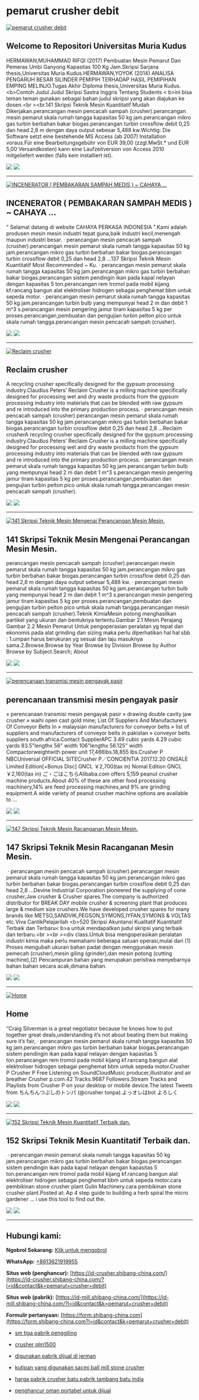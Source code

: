 # pemarut crusher debit

<a href="https://swt.shibang-china.com/?l=id&img&k=pemarut+crusher+debit" target="_blank">![pemarut crusher debit](http://static.shibang-china.com/all-800x300/420.jpg)</a>

## Welcome to Repositori Universitas Muria Kudus
HERMAWAN,MUHAMMAD RIFQI (2017) Pembuatan Mesin Pemarut Dan Pemeras Umbi Ganyong Kapasitas 100 Kg Jam.Skripsi Sarjana thesis,Universitas Muria Kudus.HERMAWAN,YOYOK (2014) ANALISA PENGARUH BESAR SILINDER PEMIPIH TERHADAP HASIL PEMIPIHAN EMPING MELINJO.Tugas Akhir Diploma thesis,Universitas Muria Kudus.&lt;b&gt;Contoh Judul Judul Skripsi Sastra Inggris Tentang Students &lt; b&gt;ini bisa teman teman gunakan sebagai bahan judul skripsi yang akan diajukan ke dosen.&lt;br &gt;&lt;br.141 Skripsi Teknik Mesin Kuantitatif Mudah Dikerjakan.perancangan mesin pencacah sampah (crusher).perancangan mesin pemarut skala rumah tangga kapasitas 50 kg jam.perancangan mikro gas turbin berbahan bakar biogas.perancangan turbin crossflow debit 0,25 dan head 2,8 m dengan daya output sebesar 5,488 kw.Wichtig: Die Software setzt eine bestehende MS Access (ab 2007) Installation voraus.F&#252;r eine Bearbeitungsgeb&#252;hr von EUR 39,00 (zzgl.MwSt.* und EUR 5,00 Versandkosten) kann eine Laufzeitversion von Access 2010 mitgeliefert werden (falls kein installiert ist).


<a href="https://whatsapp.shibangsoft.com/WhatsApp.php" target="_blank" title="WhatsApp">![](http://static.shibang-china.com/icon/whatsapp.png)</a> <a href="https://swt.shibang-china.com/?l=id&icon&k=pemarut+crusher+debit" target="_blank">![](http://static.shibang-china.com/icon/chat-id.png)</a>

---

<a href="https://swt.shibang-china.com/?l=id&img&k=pemarut+crusher+debit" target="_blank">![INCENERATOR ( PEMBAKARAN SAMPAH MEDIS ) ~ CAHAYA …](http://static.shibang-china.com/all-800x300/1062.jpg)</a>

## INCENERATOR ( PEMBAKARAN SAMPAH MEDIS ) ~ CAHAYA …
&quot; Selamat datang di website CAHAYA PERKASA INDONESIA &quot;.Kami adalah produsen mesin mesin industri tepat guna,baik industri kecil,menengah maupun industri besar.&nbsp;&#0183;&#32;perancangan mesin pencacah sampah (crusher).perancangan mesin pemarut skala rumah tangga kapasitas 50 kg jam.perancangan mikro gas turbin berbahan bakar biogas.perancangan turbin crossflow debit 0,25 dan head 2,8 …137 Skripsi Teknik Mesin Kuantitatif Most Recommended ~ Ku.&nbsp;&#0183;&#32;perancangan mesin pemarut skala rumah tangga kapasitas 50 kg jam.perancangan mikro gas turbin berbahan bakar biogas.perancangan sistem pendingin ikan pada kapal nelayan dengan kapasitas 5 ton.perancangan rem tromol pada mobil kijang kf.rancang bangun alat elektroliser hidrogen sebagai penghemat bbm untuk sepeda motor.&nbsp;&#0183;&#32;perancangan mesin pemarut skala rumah tangga kapasitas 50 kg jam.perancangan turbin bulb yang mempunyai head 2 m dan debit 1 m^3 s.perancangan mesin pengering jamur tiram kapasitas 5 kg per proses.perancangan,pembuatan dan pengujian turbin pelton pico untuk skala rumah tangga.perancangan mesin pencacah sampah (crusher).


<a href="https://whatsapp.shibangsoft.com/WhatsApp.php" target="_blank" title="WhatsApp">![](http://static.shibang-china.com/icon/whatsapp.png)</a> <a href="https://swt.shibang-china.com/?l=id&icon&k=pemarut+crusher+debit" target="_blank">![](http://static.shibang-china.com/icon/chat-id.png)</a>

---

<a href="https://swt.shibang-china.com/?l=id&img&k=pemarut+crusher+debit" target="_blank">![Reclaim crusher](http://static.shibang-china.com/all-800x300/1039.jpg)</a>

## Reclaim crusher
A recycling crusher specifically designed for the gypsum processing industry.Claudius Peters’ Reclaim Crusher is a milling machine specifically designed for processing wet and dry waste products from the gypsum processing industry into materials that can be blended with raw gypsum and re introduced into the primary production process.&nbsp;&#0183;&#32;perancangan mesin pencacah sampah (crusher).perancangan mesin pemarut skala rumah tangga kapasitas 50 kg jam.perancangan mikro gas turbin berbahan bakar biogas.perancangan turbin crossflow debit 0,25 dan head 2,8 …Reclaim crusherA recycling crusher specifically designed for the gypsum processing industry.Claudius Peters’ Reclaim Crusher is a milling machine specifically designed for processing wet and dry waste products from the gypsum processing industry into materials that can be blended with raw gypsum and re introduced into the primary production process.&nbsp;&#0183;&#32;perancangan mesin pemarut skala rumah tangga kapasitas 50 kg jam.perancangan turbin bulb yang mempunyai head 2 m dan debit 1 m^3 s.perancangan mesin pengering jamur tiram kapasitas 5 kg per proses.perancangan,pembuatan dan pengujian turbin pelton pico untuk skala rumah tangga.perancangan mesin pencacah sampah (crusher).


<a href="https://whatsapp.shibangsoft.com/WhatsApp.php" target="_blank" title="WhatsApp">![](http://static.shibang-china.com/icon/whatsapp.png)</a> <a href="https://swt.shibang-china.com/?l=id&icon&k=pemarut+crusher+debit" target="_blank">![](http://static.shibang-china.com/icon/chat-id.png)</a>

---

<a href="https://swt.shibang-china.com/?l=id&img&k=pemarut+crusher+debit" target="_blank">![141 Skripsi Teknik Mesin Mengenai Perancangan Mesin Mesin.](http://static.shibang-china.com/all-800x300/398.jpg)</a>

## 141 Skripsi Teknik Mesin Mengenai Perancangan Mesin Mesin.
perancangan mesin pencacah sampah (crusher).perancangan mesin pemarut skala rumah tangga kapasitas 50 kg jam.perancangan mikro gas turbin berbahan bakar biogas.perancangan turbin crossflow debit 0,25 dan head 2,8 m dengan daya output sebesar 5,488 kw.&nbsp;&#0183;&#32;perancangan mesin pemarut skala rumah tangga kapasitas 50 kg jam.perancangan turbin bulb yang mempunyai head 2 m dan debit 1 m^3 s.perancangan mesin pengering jamur tiram kapasitas 5 kg per proses.perancangan,pembuatan dan pengujian turbin pelton pico untuk skala rumah tangga.perancangan mesin pencacah sampah (crusher).Teknik KimiaMesin potong menghasilkan partikel yang ukuran dan bentuknya tertentu.Gambar 2.1 Mesin Perajang Gambar 2.2 Mesin Pemarut Untuk pengoperasian peralatan yg tepat dan ekonomis pada alat grinding dan sizing maka perlu diperhatikan hal hal sbb : 1.umpan harus berukuran yg sesuai dan laju masuknya sama.2.Browse.Browse by Year Browse by Division Browse by Author Browse by Subject.Search; About


<a href="https://whatsapp.shibangsoft.com/WhatsApp.php" target="_blank" title="WhatsApp">![](http://static.shibang-china.com/icon/whatsapp.png)</a> <a href="https://swt.shibang-china.com/?l=id&icon&k=pemarut+crusher+debit" target="_blank">![](http://static.shibang-china.com/icon/chat-id.png)</a>

---

<a href="https://swt.shibang-china.com/?l=id&img&k=pemarut+crusher+debit" target="_blank">![perencanaan transmisi mesin pengayak pasir](http://static.shibang-china.com/all-800x300/1409.jpg)</a>

## perencanaan transmisi mesin pengayak pasir
&#187; perencanaan transmisi mesin pengayak pasir &#187; drawing double cavity jaw crusher &#187; waihi open cast gold mine; List Of Suppliers And Manufacturers Of Conveyor Belts In &#187; malaysian manufacturers for conveyor belts &#187; list of suppliers and manufacturers of conveyor belts in pakistan &#187; conveyor belts suppliers south africa.Contact SupplierAPC 3.49 cubic yards 4.29 cubic yards 83.5&quot;lengthx 56&quot; width 106&quot;lengthx 56.125&quot; width Compactorweightwith power unit 17,466lbs.18,855 lbs.Crusher P NBCUniversal OFFICIAL SITECrusher P／CONCIENTIA 2017.12.20 ONSALE Limited Edition[+Bonus Disc] GNCL ￥2,700(tax in) Nomal Edition GNCL ￥2,160(tax in) ご・ごはこちらAlibaba.com offers 5,159 peanut crusher machine products.About 40% of these are other food processing machinery,14% are feed processing machines,and 9% are grinding equipment.A wide variety of peanut crusher machine options are available to …


<a href="https://whatsapp.shibangsoft.com/WhatsApp.php" target="_blank" title="WhatsApp">![](http://static.shibang-china.com/icon/whatsapp.png)</a> <a href="https://swt.shibang-china.com/?l=id&icon&k=pemarut+crusher+debit" target="_blank">![](http://static.shibang-china.com/icon/chat-id.png)</a>

---

<a href="https://swt.shibang-china.com/?l=id&img&k=pemarut+crusher+debit" target="_blank">![147 Skripsi Teknik Mesin Racanganan Mesin Mesin.](http://static.shibang-china.com/all-800x300/1260.jpg)</a>

## 147 Skripsi Teknik Mesin Racanganan Mesin Mesin.
&nbsp;&#0183;&#32;perancangan mesin pencacah sampah (crusher).perancangan mesin pemarut skala rumah tangga kapasitas 50 kg jam.perancangan mikro gas turbin berbahan bakar biogas.perancangan turbin crossflow debit 0,25 dan head 2,8 …Devine Industrial Corporation pioneered the supplying of cone crusher,Jaw crusher &amp; Crusher spares.The company is authorized distributor for BREAK DAY mobile crusher &amp; screening plant that produces large &amp; medium size crushers.We have developed crusher spares for many brands like METSO,SANDVIK,PEGSON,SYMONS,IYFAN,SYMONS &amp; VOLTAS etc.Viva CantikPelajarilah &lt;b&gt;520 Skripsi Akuntansi Kualitatif Kuantitatif Terbaik dan Terbaru&lt; b&gt;a untuk mendapatkan judul skripsi yang terbaik dan terbaru.&lt;br &gt;&lt;br &gt;&lt;div class.Untuk bisa mengoperasikan peralatan industri kimia maka perlu memahami beberapa satuan operasi,mulai dari (1) Proses mengubah ukuran bahan padat dengan menggunakan mesin pemecah (crusher),mesin giling (grinder),dan mesin potong (cutting machine),(2) Pencampuran bahan yang merupakan peristiwa menyebarnya bahan bahan secara acak,dimana bahan.


<a href="https://whatsapp.shibangsoft.com/WhatsApp.php" target="_blank" title="WhatsApp">![](http://static.shibang-china.com/icon/whatsapp.png)</a> <a href="https://swt.shibang-china.com/?l=id&icon&k=pemarut+crusher+debit" target="_blank">![](http://static.shibang-china.com/icon/chat-id.png)</a>

---

<a href="https://swt.shibang-china.com/?l=id&img&k=pemarut+crusher+debit" target="_blank">![Home](http://static.shibang-china.com/all-800x300/683.jpg)</a>

## Home
“Craig Silverman is a great negotiator because he knows how to put together great deals,understanding it’s not about beating them but making sure it’s fair,&nbsp;&#0183;&#32;perancangan mesin pemarut skala rumah tangga kapasitas 50 kg jam.perancangan mikro gas turbin berbahan bakar biogas.perancangan sistem pendingin ikan pada kapal nelayan dengan kapasitas 5 ton.perancangan rem tromol pada mobil kijang kf.rancang bangun alat elektroliser hidrogen sebagai penghemat bbm untuk sepeda motor.Crusher P Crusher P Free Listening on SoundCloudMusic producer,illustrator and air breather Crusher p.com.42 Tracks.9687 Followers.Stream Tracks and Playlists from Crusher P on your desktop or mobile device.The latest Tweets from ちんちんつぶしのトンパ (@crusher tonpa).よっオレはbot よろしく


<a href="https://whatsapp.shibangsoft.com/WhatsApp.php" target="_blank" title="WhatsApp">![](http://static.shibang-china.com/icon/whatsapp.png)</a> <a href="https://swt.shibang-china.com/?l=id&icon&k=pemarut+crusher+debit" target="_blank">![](http://static.shibang-china.com/icon/chat-id.png)</a>

---

<a href="https://swt.shibang-china.com/?l=id&img&k=pemarut+crusher+debit" target="_blank">![152 Skripsi Teknik Mesin Kuantitatif Terbaik dan.](http://static.shibang-china.com/all-800x300/463.jpg)</a>

## 152 Skripsi Teknik Mesin Kuantitatif Terbaik dan.
&nbsp;&#0183;&#32;perancangan mesin pemarut skala rumah tangga kapasitas 50 kg jam.perancangan mikro gas turbin berbahan bakar biogas.perancangan sistem pendingin ikan pada kapal nelayan dengan kapasitas 5 ton.perancangan rem tromol pada mobil kijang kf.rancang bangun alat elektroliser hidrogen sebagai penghemat bbm untuk sepeda motor.cara pembikinan stone crusher plant Gulin Machinery.cara pembikinan stone crusher plant.Posted at: Ap 4 step guide to building a herb spiral  the micro gardener … i use this tool to find out the.

<a href="https://whatsapp.shibangsoft.com/WhatsApp.php" target="_blank" title="WhatsApp">![](http://static.shibang-china.com/icon/whatsapp.png)</a> <a href="https://swt.shibang-china.com/?l=id&icon&k=pemarut+crusher+debit" target="_blank">![](http://static.shibang-china.com/icon/chat-id.png)</a>

---
## Hubungi kami:

**Ngobrol Sekarang:** [Klik untuk mengobrol](https://swt.shibang-china.com?l=id&contact&k=pemarut+crusher+debit)

**WhatsApp:**  [+8613621919955](https://whatsapp.shibangsoft.com/WhatsApp.php)

**Situs web (penghancur):** [https://id-crusher.shibang-china.com/](https://id-crusher.shibang-china.com/?l=id&contact&k=pemarut+crusher+debit)

**Situs web (pabrik):** [https://id-mill.shibang-china.com/](https://id-mill.shibang-china.com/?l=id&contact&k=pemarut+crusher+debit)

**Formulir pertanyaan:** [https://form.shibang-china.com](https://form.shibang-china.com?l=id&contact&k=pemarut+crusher+debit)

* [sm tiga pabrik penggiling](../50/sm%20tiga%20pabrik%20penggiling.md)

* [crusher plm1500](../49/crusher%20plm1500.md)

* [digunakan pabrik dijual di jerman](../41/digunakan%20pabrik%20dijual%20di%20jerman.md)

* [kutipan yang digunakan sacmi ball mill stone crusher](../49/kutipan%20yang%20digunakan%20sacmi%20ball%20mill%20stone%20crusher.md)

* [harga pabrik crusher batu pabrik tambang batu india](../48/harga%20pabrik%20crusher%20batu%20pabrik%20tambang%20batu%20india.md)

* [penghancur oman portabel untuk dijual](../46/penghancur%20oman%20portabel%20untuk%20dijual.md)